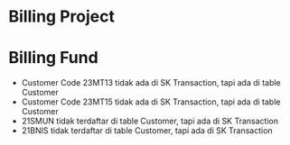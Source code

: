 # Billing Project

# Billing Fund

- Customer Code 23MT13 tidak ada di SK Transaction, tapi ada di table Customer
- Customer Code 23MT15 tidak ada di SK Transaction, tapi ada di table Customer
- 21SMUN tidak terdaftar di table Customer, tapi ada di SK Transaction
- 21BNIS tidak terdaftar di table Customer, tapi ada di SK Transaction
